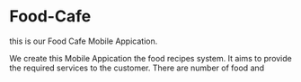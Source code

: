 # Food-Cafe

this is our Food Cafe Mobile Appication.

We create this Mobile Appication the food recipes system. It aims to provide the required services to the customer. 
There are number of food and
